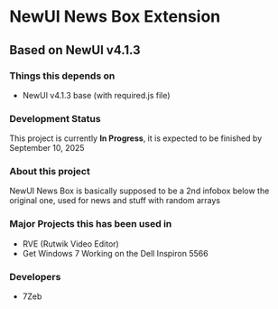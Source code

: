 # NewUI News Box Extension
## Based on NewUI v4.1.3

### Things this depends on
- NewUI v4.1.3 base (with required.js file)

### Development Status
This project is currently **In Progress**, it is expected to be finished by September 10, 2025

### About this project
NewUI News Box is basically supposed to be a 2nd infobox below the original one, used for news and stuff with random arrays

### Major Projects this has been used in
- RVE (Rutwik Video Editor)
- Get Windows 7 Working on the Dell Inspiron 5566

### Developers
- 7Zeb

